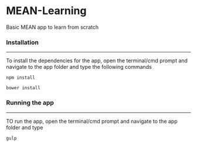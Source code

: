 # MEAN-Learning
Basic MEAN app to learn from scratch

### Installation
--------------------
To install the dependencies for the app, open the terminal/cmd prompt and navigate to the app folder and type the following commands

`npm install`

`bower install`

### Running the app
--------------------------
TO run the app, open the terminal/cmd prompt and navigate to the app folder and type

`gulp`
